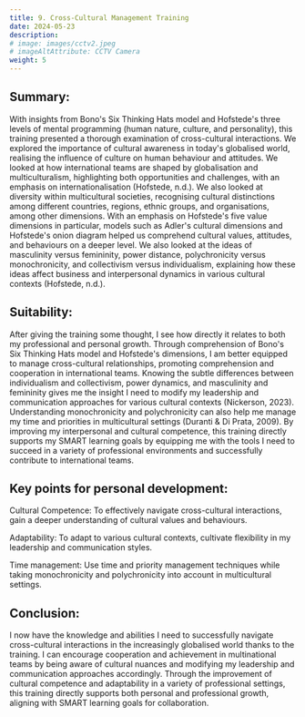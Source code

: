 ```yaml
---
title: 9. Cross-Cultural Management Training
date: 2024-05-23
description: 
# image: images/cctv2.jpeg
# imageAltAttribute: CCTV Camera
weight: 5
---
```


## Summary:
With insights from Bono's Six Thinking Hats model and Hofstede's three levels of mental programming (human nature, culture, and personality), this training presented a thorough examination of cross-cultural interactions. We explored the importance of cultural awareness in today's globalised world, realising the influence of culture on human behaviour and attitudes. We looked at how international teams are shaped by globalisation and multiculturalism, highlighting both opportunities and challenges, with an emphasis on internationalisation (Hofstede, n.d.). We also looked at diversity within multicultural societies, recognising cultural distinctions among different countries, regions, ethnic groups, and organisations, among other dimensions. With an emphasis on Hofstede's five value dimensions in particular, models such as Adler's cultural dimensions and Hofstede's onion diagram helped us comprehend cultural values, attitudes, and behaviours on a deeper level. We also looked at the ideas of masculinity versus femininity, power distance, polychronicity versus monochronicity, and collectivism versus individualism, explaining how these ideas affect business and interpersonal dynamics in various cultural contexts (Hofstede, n.d.).

## Suitability:
After giving the training some thought, I see how directly it relates to both my professional and personal growth. Through comprehension of Bono's Six Thinking Hats model and Hofstede's dimensions, I am better equipped to manage cross-cultural relationships, promoting comprehension and cooperation in international teams.  Knowing the subtle differences between individualism and collectivism, power dynamics, and masculinity and femininity gives me the insight I need to modify my leadership and communication approaches for various cultural contexts (Nickerson, 2023). Understanding monochronicity and polychronicity can also help me manage my time and priorities in multicultural settings (Duranti & Di Prata, 2009). By improving my interpersonal and cultural competence, this training directly supports my SMART learning goals by equipping me with the tools I need to succeed in a variety of professional environments and successfully contribute to international teams.

## Key points for personal development:
Cultural Competence: To effectively navigate cross-cultural interactions, gain a deeper understanding of cultural values and behaviours.

Adaptability: To adapt to various cultural contexts, cultivate flexibility in my leadership and communication styles.

Time management: Use time and priority management techniques while taking monochronicity and polychronicity into account in multicultural settings.

## Conclusion:
I now have the knowledge and abilities I need to successfully navigate cross-cultural interactions in the increasingly globalised world thanks to the training. I can encourage cooperation and achievement in multinational teams by being aware of cultural nuances and modifying my leadership and communication approaches accordingly. Through the improvement of cultural competence and adaptability in a variety of professional settings, this training directly supports both personal and professional growth, aligning with SMART learning goals for collaboration.
